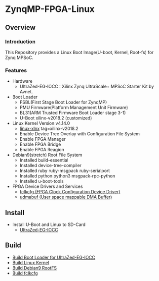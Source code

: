 ZynqMP-FPGA-Linux
====================================================================================

Overview
------------------------------------------------------------------------------------

### Introduction

This Repository provides a Linux Boot Image(U-boot, Kernel, Root-fs) for Zynq MPSoC.

### Features

* Hardware
  + UltraZed-EG-IOCC : Xilinx Zynq UltraScale+ MPSoC Starter Kit by Avnet.
* Boot Loader
  + FSBL(First Stage Boot Loader for ZynqMP)
  + PMU Firmware(Platform Management Unit Firmware)
  + BL31(ARM Trusted Firmware Boot Loader stage 3-1)
  + U-Boot xilinx-v2018.2 (customized)
* Linux Kernel Version v4.14.0
  + [linux-xlnx](https://github.com/Xilinx/linux-xlnx) tag=xilinx-v2018.2
  + Enable Device Tree Overlay with Configuration File System
  + Enable FPGA Manager
  + Enable FPGA Bridge
  + Enable FPGA Reagion
* Debian9(stretch) Root File System
  + Installed build-essential
  + Installed device-tree-compiler
  + Installed ruby ruby-msgpack ruby-serialport
  + Installed python python3 msgpack-rpc-python
  + Installed u-boot-tools
* FPGA Device Drivers and Services
  + [fclkcfg    (FPGA Clock Configuration Device Driver)](https://github.com/ikwzm/fclkcfg)
  + [udmabuf    (User space mappable DMA Buffer)](https://github.com/ikwzm/udmabuf)

Install
------------------------------------------------------------------------------------

* Install U-Boot and Linux to SD-Card
  + [UltraZed-EG-IOCC](doc/install/ultrazed-eg-iocc.md)

Build 
------------------------------------------------------------------------------------

* [Build Boot Loader for UltraZed-EG-IOCC](target/UltraZed-EG-IOCC/build-v2018.2/Readme.md)
* [Build Linux Kernel](doc/build/linux-xlnx-v2018.2-zynqmp-fpga.md)
* [Build Debian9 RootFS](doc/build/debian9-rootfs.md)
* [Build fclkcfg](fclkcfg/Readme.md)
